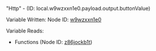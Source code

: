 "Http" - (ID: local.w9wzxxn1e0.payload.output.buttonValue)

Variable Written:
Node ID: [w9wzxxn1e0](../nodes/w9wzxxn1e0.md)

Variable Reads:
* Functions (Node ID: [z86jockb1t](../nodes/z86jockb1t.md))
